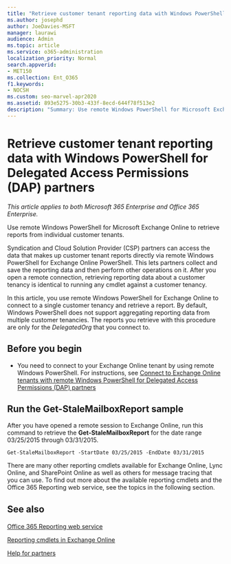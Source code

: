 ```yaml
---
title: "Retrieve customer tenant reporting data with Windows PowerShell for DAP partners"
ms.author: josephd
author: JoeDavies-MSFT
manager: laurawi
audience: Admin
ms.topic: article
ms.service: o365-administration
localization_priority: Normal
search.appverid:
- MET150
ms.collection: Ent_O365
f1.keywords:
- NOCSH
ms.custom: seo-marvel-apr2020
ms.assetid: 893e5275-30b3-433f-8ecd-644f78f513e2
description: "Summary: Use remote Windows PowerShell for Microsoft Exchange Online to retrieve reports from individual customer tenants."
---
```


# Retrieve customer tenant reporting data with Windows PowerShell for Delegated Access Permissions (DAP) partners

*This article applies to both Microsoft 365 Enterprise and Office 365 Enterprise.*

Use remote Windows PowerShell for Microsoft Exchange Online to retrieve reports from individual customer tenants.
  
Syndication and Cloud Solution Provider (CSP) partners can access the data that makes up customer tenant reports directly via remote Windows PowerShell for Exchange Online PowerShell. This lets partners collect and save the reporting data and then perform other operations on it. After you open a remote connection, retrieving reporting data about a customer tenancy is identical to running any cmdlet against a customer tenancy.
  
In this article, you use remote Windows PowerShell for Exchange Online to connect to a single customer tenancy and retrieve a report. By default, Windows PowerShell does not support aggregating reporting data from multiple customer tenancies. The reports you retrieve with this procedure are only for the  _DelegatedOrg_ that you connect to.
  
 
## Before you begin

- You need to connect to your Exchange Online tenant by using remote Windows PowerShell. For instructions, see [Connect to Exchange Online tenants with remote Windows PowerShell for Delegated Access Permissions (DAP) partners](/powershell/exchange/connect-to-exchange-online-powershell)
    
## Run the Get-StaleMailboxReport sample

After you have opened a remote session to Exchange Online, run this command to retrieve the **Get-StaleMailboxReport** for the date range 03/25/2015 through 03/31/2015.
  
```
Get-StaleMailboxReport -StartDate 03/25/2015 -EndDate 03/31/2015
```

There are many other reporting cmdlets available for Exchange Online, Lync Online, and SharePoint Online as well as others for message tracing that you can use. To find out more about the available reporting cmdlets and the Office 365 Reporting web service, see the topics in the following section.
  
## See also

#### 

[Office 365 Reporting web service](/previous-versions/office/developer/o365-enterprise-developers/jj984325(v=office.15))
  
[Reporting cmdlets in Exchange Online](/powershell/module/exchange/get-csclientdevicedetailreport)
  
[Help for partners](https://go.microsoft.com/fwlink/p/?LinkID=533477)